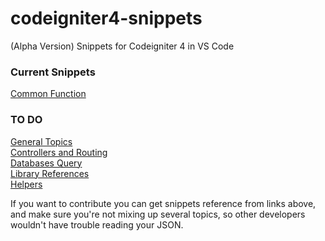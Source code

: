 # codeigniter4-snippets
(Alpha Version) Snippets for Codeigniter 4 in VS Code

### Current Snippets
[Common Function](https://codeigniter4.github.io/userguide/general/common_functions.html)

### TO DO 
[General Topics](https://codeigniter4.github.io/userguide/general/index.html) <br>
[Controllers and Routing](https://codeigniter4.github.io/userguide/incoming/index.html#) <br>
[Databases Query](https://codeigniter4.github.io/userguide/database/index.html) <br>
[Library References](https://codeigniter4.github.io/userguide/libraries/index.html) <br>
[Helpers](https://codeigniter4.github.io/userguide/helpers/index.html) <br>

If you want to contribute you can get snippets reference from links above, and make sure you're not mixing up several topics, so other developers wouldn't have trouble reading your JSON. 
